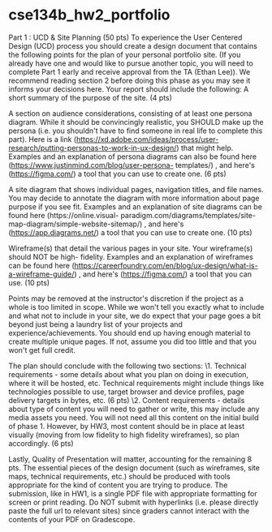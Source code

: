 # cse134b_hw2_portfolio

Part 1 : UCD & Site Planning (50 pts)
To experience the User Centered Design (UCD) process you should create a design document that
contains the following points for the plan of your personal portfolio site. (If you already have one and
would like to pursue another topic, you will need to complete Part 1 early and receive approval from the
TA (Ethan Lee)). We recommend reading section 2 before doing this phase as you may see it
informs your decisions here.
Your report should include the following:
A short summary of the purpose of the site. (4 pts)

A section on audience considerations, consisting of at least one persona diagram.  While it should
be convincingly realistic, you SHOULD make up the persona (i.e. you shouldn't have to find someone
in real life to complete this part). Here is a link  (https://xd.adobe.com/ideas/process/user-research/putting-personas-to-work-in-ux-design/) that might help. Examples and an explanation of
persona diagrams can also be found here  (https://www.justinmind.com/blog/user-persona-
templates/) , and here's  (https://figma.com/) a tool that you can use to create one. (6 pts)

A site diagram that shows individual pages, navigation titles, and file names.  You may decide to
annotate the diagram with more information about page purpose if you see fit.  Examples and an
explanation of site diagrams can be found here  (https://online.visual-
paradigm.com/diagrams/templates/site-map-diagram/simple-website-sitemap/) , and here's
(https://app.diagrams.net/) a tool that you can use to create one.   (10 pts)

Wireframe(s) that detail the various pages in your site.  Your wireframe(s) should NOT be high-
fidelity. Examples and an explanation of wireframes can be found here
(https://careerfoundry.com/en/blog/ux-design/what-is-a-wireframe-guide/) , and here's
(https://figma.com/) a tool that you can use.   (10 pts)

Points may be removed at the instructor's discretion if the project as a whole is too limited in scope.
While we won't tell you exactly what to include and what not to include in your site, we do expect that
your page goes a bit beyond just being a laundry list of your projects and experience/achievements. You
should end up having enough material to create multiple unique pages. If not, assume you did too little
and that you won't get full credit.

The plan should conclude with the following two sections:
\1. Technical requirements -  some details about what you plan on doing in execution, where it will be
hosted, etc.  Technical requirements might include things like technologies possible to use, target
browser and device profiles, page delivery targets in bytes, etc. (6 pts)
\2. Content requirements - details about type of content you will need to gather or write, this may
include any media assets you need.  You will not need all this content on the initial build of phase 1. 
However, by HW3, most content should be in place at least visually (moving from low fidelity to high
fidelity wireframes), so plan accordingly. (6 pts)

Lastly,  Quality of Presentation will matter, accounting for the remaining 8 pts.
The essential pieces of the design document (such as wireframes, site maps, technical requirements,
etc.) should be produced with tools appropriate for the kind of content you are trying to produce.
The submission, like in HW1, is a single PDF file with appropriate formatting for screen or print
reading. Do NOT submit with hyperlinks (i.e. please directly paste the full url to relevant sites) since
graders cannot interact with the contents of your PDF on Gradescope.